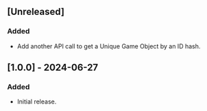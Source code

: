 ﻿## [Unreleased]

### Added

- Add another API call to get a Unique Game Object by an ID hash.

## [1.0.0] - 2024-06-27

### Added

- Initial release.
